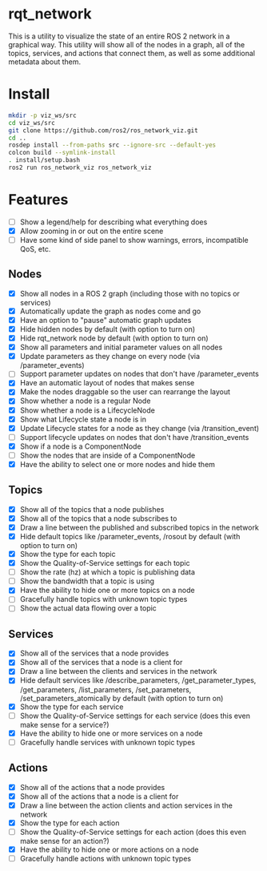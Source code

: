 # rqt_network

This is a utility to visualize the state of an entire ROS 2 network in a graphical way.
This utility will show all of the nodes in a graph, all of the topics, services, and actions that connect them, as well as some additional metadata about them.

 # Install
 
 ```bash
 mkdir -p viz_ws/src
 cd viz_ws/src
 git clone https://github.com/ros2/ros_network_viz.git
 cd ..
 rosdep install --from-paths src --ignore-src --default-yes
 colcon build --symlink-install
 . install/setup.bash
 ros2 run ros_network_viz ros_network_viz
 ```

# Features

* [ ] Show a legend/help for describing what everything does
* [x] Allow zooming in or out on the entire scene
* [ ] Have some kind of side panel to show warnings, errors, incompatible QoS, etc.

## Nodes

* [x] Show all nodes in a ROS 2 graph (including those with no topics or services)
* [x] Automatically update the graph as nodes come and go
* [x] Have an option to "pause" automatic graph updates
* [x] Hide hidden nodes by default (with option to turn on)
* [x] Hide rqt_network node by default (with option to turn on)
* [x] Show all parameters and initial parameter values on all nodes
* [x] Update parameters as they change on every node (via /parameter_events)
* [ ] Support parameter updates on nodes that don't have /parameter_events
* [x] Have an automatic layout of nodes that makes sense
* [x] Make the nodes draggable so the user can rearrange the layout
* [x] Show whether a node is a regular Node
* [x] Show whether a node is a LifecycleNode
* [x] Show what Lifecycle state a node is in
* [x] Update Lifecycle states for a node as they change (via /transition_event)
* [ ] Support lifecycle updates on nodes that don't have /transition_events
* [x] Show if a node is a ComponentNode
* [ ] Show the nodes that are inside of a ComponentNode
* [x] Have the ability to select one or more nodes and hide them

## Topics

* [x] Show all of the topics that a node publishes
* [x] Show all of the topics that a node subscribes to
* [x] Draw a line between the published and subscribed topics in the network
* [x] Hide default topics like /parameter_events, /rosout by default (with option to turn on)
* [x] Show the type for each topic
* [x] Show the Quality-of-Service settings for each topic
* [ ] Show the rate (hz) at which a topic is publishing data
* [ ] Show the bandwidth that a topic is using
* [x] Have the ability to hide one or more topics on a node
* [ ] Gracefully handle topics with unknown topic types
* [ ] Show the actual data flowing over a topic

## Services

* [x] Show all of the services that a node provides
* [x] Show all of the services that a node is a client for
* [x] Draw a line between the clients and services in the network
* [x] Hide default services like /describe_parameters, /get_parameter_types, /get_parameters, /list_parameters, /set_parameters, /set_parameters_atomically by default (with option to turn on)
* [x] Show the type for each service
* [ ] Show the Quality-of-Service settings for each service (does this even make sense for a service?)
* [x] Have the ability to hide one or more services on a node
* [ ] Gracefully handle services with unknown topic types

## Actions

* [x] Show all of the actions that a node provides
* [x] Show all of the actions that a node is a client for
* [x] Draw a line between the action clients and action services in the network
* [x] Show the type for each action
* [ ] Show the Quality-of-Service settings for each action (does this even make sense for an action?)
* [x] Have the ability to hide one or more actions on a node
* [ ] Gracefully handle actions with unknown topic types
